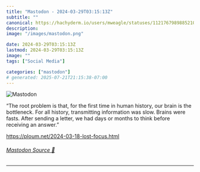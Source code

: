 ```yaml
---
title: "Mastodon - 2024-03-29T03:15:13Z"
subtitle: ""
canonical: https://hachyderm.io/users/mweagle/statuses/112176798988521017
description:
image: "/images/mastodon.png"

date: 2024-03-29T03:15:13Z
lastmod: 2024-03-29T03:15:13Z
image: ""
tags: ["Social Media"]

categories: ["mastodon"]
# generated: 2025-07-21T21:15:38-07:00
---
```

![Mastodon](/images/mastodon.png)

<p>“The root problem is that, for the first time in human history, our brain is the bottleneck. For all history, transmitting information was slow. Brains were fasts. After sending a letter, we had days or months to think before receiving an answer.”</p><p><a href="https://ploum.net/2024-03-18-lost-focus.html" target="_blank" rel="nofollow noopener noreferrer" translate="no"><span class="invisible">https://</span><span class="ellipsis">ploum.net/2024-03-18-lost-focu</span><span class="invisible">s.html</span></a></p>


###### [Mastodon Source 🐘](https://hachyderm.io/@mweagle/112176798988521017)

___
